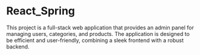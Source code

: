 # React_Spring
This project is a full-stack web application that provides an admin panel for managing users, categories, and products. The application is designed to be efficient and user-friendly, combining a sleek frontend with a robust backend.
